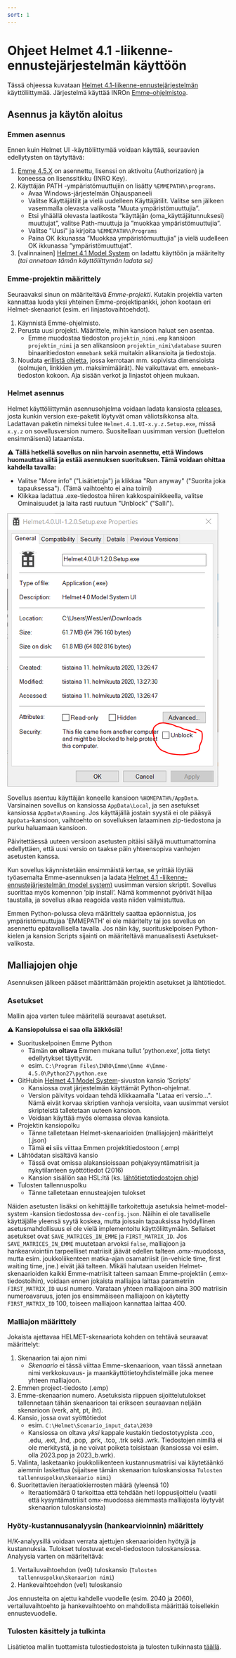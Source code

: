 ```yaml
---
sort: 1
---
```


# Ohjeet Helmet 4.1 -liikenne-ennustejärjestelmän käyttöön

Tässä ohjeessa kuvataan [Helmet 4.1-liikenne-ennustejärjestelmän](https://github.com/HSLdevcom/helmet-model-system) käyttöliittymää. 
Järjestelmä käyttää INROn [Emme–ohjelmistoa](https://www.inrosoftware.com/en/products/emme/).

## Asennus ja käytön aloitus

### Emmen asennus

Ennen kuin Helmet UI -käyttöliittymää voidaan käyttää, seuraavien edellytysten on täytyttävä:

1.	[Emme 4.5.X](https://www.inrosoftware.com/en/products/emme/) on asennettu, lisenssi on aktivoitu (Authorization) 
   ja koneessa on lisenssitikku (INRO Key).
2.	Käyttäjän PATH -ympäristömuuttujiin on lisätty `%EMMEPATH%\programs`.
    -	Avaa Windows-järjestelmän Ohjauspaneeli
    -	Valitse Käyttäjätilit ja vielä uudelleen Käyttäjätilit. Valitse sen jälkeen vasemmalla olevasta valikosta ”Muuta ympäristömuuttujia”.
    -	Etsi ylhäällä olevasta laatikosta ”käyttäjän (oma_käyttäjätunnuksesi) muuttujat”, valitse Path-muuttuja ja ”muokkaa ympäristömuuttujia”.
    -	Valitse "Uusi" ja kirjoita `%EMMEPATH%\Programs`
    -	Paina OK ikkunassa ”Muokkaa ympäristömuuttujia” ja vielä uudelleen OK ikkunassa ”ympäristömuuttujat”.
3.	[valinnainen] [Helmet 4.1 Model System](https://github.com/HSLdevcom/helmet-model-system) on ladattu käyttöön ja määritelty 
   _(tai annetaan tämän käyttöliittymän ladata se)_

### Emme-projektin määrittely

Seuraavaksi sinun on määriteltävä *Emme-projekti*. 
Kutakin projektia varten kannattaa luoda yksi yhteinen Emme-projektipankki, johon kootaan eri Helmet-skenaariot (esim. eri linjastovaihtoehdot).

1. Käynnistä Emme-ohjelmisto.
2. Perusta uusi projekti. Määrittele, mihin kansioon haluat sen asentaa. 
   - Emme muodostaa tiedoston `projektin_nimi.emp` kansioon `projektin_nimi` ja sen alikansioon 
     `projektin_nimi\database` suuren binaaritiedoston `emmebank` sekä muitakin alikansioita ja tiedostoja.
3. Noudata [erillistä ohjetta](sijopankki.md), jossa kerrotaan mm. sopivista dimensioista (solmujen, linkkien ym. maksimimäärät). 
   Ne vaikuttavat em. `emmebank`-tiedoston kokoon. Aja sisään verkot ja linjastot ohjeen mukaan.

### Helmet asennus

Helmet käyttöliittymän asennusohjelma voidaan ladata kansiosta [releases](https://github.com/HSLdevcom/helmet-ui/releases), 
josta kunkin version exe-paketit löytyvät oman väliotsikkonsa alta. Ladattavan paketin nimeksi tulee `Helmet.4.1.UI-x.y.z.Setup.exe`, 
missä `x.y.z` on sovellusversion numero. Suositellaan uusimman version (luettelon ensimmäisenä) lataamista.

:warning: **Tällä hetkellä sovellus on niin harvoin asennettu, että Windows huomauttaa siitä ja estää asennuksen suorituksen. 
Tämä voidaan ohittaa kahdella tavalla:**
- Valitse "More info" ("Lisätietoja") ja klikkaa "Run anyway" ("Suorita joka tapauksessa"). (Tämä vaihtoehto ei aina toimi)
- Klikkaa ladattua .exe-tiedostoa hiiren kakkospainikkeella, valitse Ominaisuudet ja laita rasti ruutuun "Unblock" ("Salli").

![Unblock](unblock.png)
 
Sovellus asentuu käyttäjän koneelle kansioon `%HOMEPATH%/AppData`. Varsinainen sovellus on kansiossa `AppData\Local`, ja sen asetukset 
kansiossa `AppData\Roaming`. 
Jos käyttäjällä jostain syystä ei ole pääsyä `AppData`-kansioon, vaihtoehto on sovelluksen lataaminen zip-tiedostona ja purku haluamaan kansioon.

Päivitettäessä uuteen versioon asetusten pitäisi säilyä muuttumattomina edellyttäen, että uusi versio 
on taakse päin yhteensopiva vanhojen asetusten kanssa.

Kun sovellus käynnistetään ensimmäistä kertaa, se yrittää löytää työasemalta Emme-asennuksen ja ladata 
[Helmet 4.1 -liikenne-ennustejärjestelmän (model system)](https://github.com/HSLdevcom/helmet-model-system) 
uusimman version skriptit. Sovellus suorittaa myös komennon ’pip install’. 
Nämä kommennot pyörivät hiljaa taustalla, ja sovellus alkaa reagoida vasta niiden valmistuttua.

Emmen Python-polussa oleva määrittely saattaa epäonnistua, 
jos ympäristömuuttujaa ’EMMEPATH’ ei ole määritelty tai jos sovellus on asennettu epätavallisella tavalla. Jos näin käy, suorituskelpoisen 
Python-kielen ja kansion Scripts sijainti on määriteltävä manuaalisesti Asetukset-valikosta.

## Malliajojen ohje

Asennuksen jälkeen pääset määrittämään projektin asetukset ja lähtötiedot.

### Asetukset

Mallin ajoa varten tulee määritellä seuraavat asetukset. 

:warning: **Kansiopoluissa ei saa olla ääkkösiä!**

- Suorituskelpoinen Emme Python 
  - Tämän **on oltava** Emmen mukana tullut ’python.exe’, jotta tietyt edellytykset täyttyvät.
  - esim. `C:\Program Files\INRO\Emme\Emme 4\Emme-4.5.0\Python27\python.exe`
- GitHubin [Helmet 4.1 Model System](https://github.com/HSLdevcom/helmet-model-system)-sivuston kansio ’Scripts’
  - Kansiossa ovat järjestelmän käyttämät Python-ohjelmat.
  - Version päivitys voidaan tehdä klikkaamalla "Lataa eri versio...". Nämä eivät korvaa skriptien vanhoja versioita, 
  vaan uusimmat versiot skripteistä talletetaan uuteen kansioon.
  - Voidaan käyttää myös olemassa olevaa kansiota.
- Projektin kansiopolku
  - Tänne talletetaan Helmet-skenaarioiden (malliajojen) määrittelyt (.json)
  - Tämä **ei** siis viittaa Emmen projektitiedostoon (.emp)
- Lähtödatan sisältävä kansio
  - Tässä ovat omissa alakansioissaan pohjakysyntämatriisit ja nykytilanteen syöttötiedot (2016)
  - Kansion sisällön saa HSL:ltä (ks. [lähtötietotiedostojen ohje](mallin_lahtotietotiedostot.md))
- Tulosten tallennuspolku
  - Tänne talletetaan ennusteajojen tulokset

Näiden asetusten lisäksi on kehittäjille tarkoitettuja asetuksia helmet-model-system -kansion tiedostossa `dev-config.json`.
Näihin ei ole tavalliselle käyttäjälle yleensä syytä koskea, mutta joissain tapauksissa hyödyllinen asetusmahdollisuus ei ole vielä implementoitu käyttöliittymään.
Sellaiset asetukset ovat `SAVE_MATRICES_IN_EMME` ja `FIRST_MATRIX_ID`.
Jos `SAVE_MATRICES_IN_EMME` muutetaan arvoksi `false`, malliajoon ja hankearviointiin tarpeelliset matriisit jäävät edellen talteen .omx-muodossa,
mutta esim. joukkoliikenteen matka-ajan osamatriisit (in-vehicle time, first waiting time, jne.) eivät jää talteen.
Mikäli halutaan useiden Helmet-skenaarioiden kaikki Emme-matriisit talteen samaan Emme-projektiin (.emx-tiedostoihin),
voidaan ennen jokaista malliajoa laittaa parametriin `FIRST_MATRIX_ID` uusi numero.
Varataan yhteen malliajoon aina 300 matriisin numeroavaruus, joten jos ensimmäiseen malliajoon on käytetty `FIRST_MATRIX_ID` 100, toiseen malliajoon kannattaa laittaa 400.

### Malliajon määrittely

Jokaista ajettavaa HELMET-skenaariota kohden on tehtävä seuraavat määrittelyt:

1.	Skenaarion tai ajon nimi
    - *Skenaario* ei tässä viittaa Emme-skenaarioon, vaan tässä annetaan nimi verkkokuvaus- ja maankäyttötietoyhdistelmälle joka menee yhteen malliajoon.
2.	Emmen project-tiedosto (.emp)
3.	Emme-skenaarion numero. 
   Asetuksista riippuen sijoittelutulokset tallennetaan tähän skenaarioon tai erikseen seuraavaan neljään skenarioon (verk, aht, pt, iht).
4.	Kansio, jossa ovat syöttötiedot
    - esim. `C:\Helmet\Scenario_input_data\2030`
    - Kansiossa on oltava *yksi* kappale kustakin tiedostotyypista .cco, .edu, .ext, .lnd, .pop, .prk, .tco, .trk sekä .wrk. 
      Tiedostojen nimillä ei ole merkitystä, ja ne voivat poiketa toisistaan (kansiossa voi esim. olla 2023.pop ja 2023_b.wrk).
5.	Valinta, lasketaanko joukkoliikenteen kustannusmatriisi vai käytetäänkö aiemmin laskettua 
   (sijaitsee tämän skenaarion tuloskansiossa `Tulosten tallennuspolku\Skenaario nimi`)
6.	Suoritettavien iteraatiokierrosten määrä (yleensä 10)
    - Iteraatiomäärä 0 tarkoittaa että tehdään heti loppusijoittelu
      (vaatii että kysyntämatriisit omx-muodossa aiemmasta malliajosta löytyvät skenaarion tuloskansiosta)

### Hyöty-kustannusanalyysin (hankearvioinnin) määrittely

H/K-analyysillä voidaan verrata ajettujen skenaarioiden hyötyjä ja kustannuksia. Tulokset tulostuvat excel-tiedostoon tuloskansiossa. Analyysia varten on määriteltävä:

1. Vertailuvaihtoehdon (ve0) tuloskansio (`Tulosten tallennuspolku\Skenaarion nimi`)
2. Hankevaihtoehdon (ve1) tuloskansio

Jos ennusteita on ajettu kahdelle vuodelle (esim. 2040 ja 2060), vertailuvaihtoehto ja hankevaihtoehto on mahdollista määrittää toisellekin ennustevuodelle.

### Tulosten käsittely ja tulkinta

Lisätietoa mallin tuottamista tulostiedostoista ja tulosten tulkinnasta [täällä](tulokset.md).
